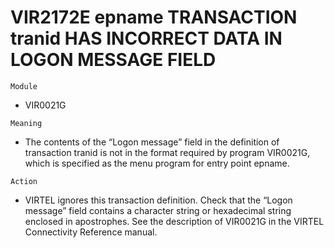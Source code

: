 # VIR2172E epname TRANSACTION tranid HAS INCORRECT DATA IN LOGON MESSAGE FIELD

`Module`
- VIR0021G

`Meaning`
- The contents of the “Logon message” field in the definition of transaction tranid is not in the format required by program VIR0021G, which is specified as the menu program for entry point epname.

`Action`
- VIRTEL ignores this transaction definition. Check that the “Logon message” field contains a character string or hexadecimal string enclosed in apostrophes. See the description of VIR0021G in the VIRTEL Connectivity Reference manual.
